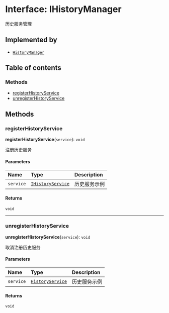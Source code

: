 # Interface: IHistoryManager

历史服务管理

## Implemented by

* [`HistoryManager`](/en/auto-docs/history/classes/HistoryManager.md)

## Table of contents

### Methods

* [registerHistoryService](/en/auto-docs/history/interfaces/IHistoryManager.md#registerhistoryservice)
* [unregisterHistoryService](/en/auto-docs/history/interfaces/IHistoryManager.md#unregisterhistoryservice)

## Methods

### registerHistoryService

**registerHistoryService**(`service`): `void`

注册历史服务

#### Parameters

| Name | Type | Description |
| :------ | :------ | :------ |
| `service` | [`IHistoryService`](/en/auto-docs/history/interfaces/IHistoryService.md) | 历史服务示例 |

#### Returns

`void`

***

### unregisterHistoryService

**unregisterHistoryService**(`service`): `void`

取消注册历史服务

#### Parameters

| Name | Type | Description |
| :------ | :------ | :------ |
| `service` | [`HistoryService`](/en/auto-docs/history/classes/HistoryService.md) | 历史服务示例 |

#### Returns

`void`

